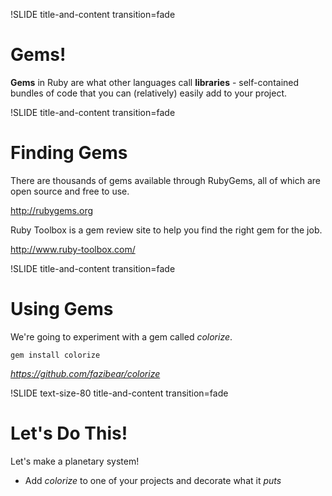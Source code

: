 !SLIDE title-and-content transition=fade

Gems!
=====

**Gems** in Ruby are what other languages call **libraries** - self-contained bundles of code that you can (relatively) easily add to your project.


!SLIDE title-and-content transition=fade

Finding Gems
============

There are thousands of gems available through RubyGems, all of which are open source and free to use.

http://rubygems.org

Ruby Toolbox is a gem review site to help you find the right gem for the job.

http://www.ruby-toolbox.com/


!SLIDE title-and-content transition=fade

Using Gems
==========

We're going to experiment with a gem called *colorize*.

```
gem install colorize
```

*https://github.com/fazibear/colorize*


!SLIDE text-size-80 title-and-content transition=fade

Let's Do This!
==============

Let's make a planetary system! 

+ Add *colorize* to one of your projects and decorate what it *puts*


